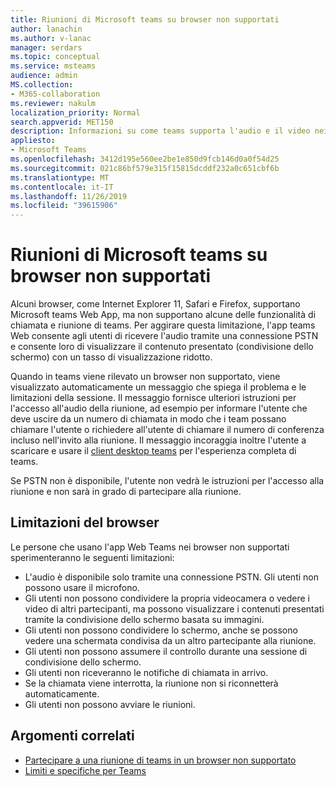 ```yaml
---
title: Riunioni di Microsoft teams su browser non supportati
author: lanachin
ms.author: v-lanac
manager: serdars
ms.topic: conceptual
ms.service: msteams
audience: admin
MS.collection:
- M365-collaboration
ms.reviewer: nakulm
localization_priority: Normal
search.appverid: MET150
description: Informazioni su come teams supporta l'audio e il video nei browser non supportati.
appliesto:
- Microsoft Teams
ms.openlocfilehash: 3412d195e560ee2be1e850d9fcb146d0a0f54d25
ms.sourcegitcommit: 021c86bf579e315f15815dcddf232a0c651cbf6b
ms.translationtype: MT
ms.contentlocale: it-IT
ms.lasthandoff: 11/26/2019
ms.locfileid: "39615906"
---
```

# <a name="microsoft-teams-meetings-on-unsupported-browsers"></a>Riunioni di Microsoft teams su browser non supportati

Alcuni browser, come Internet Explorer 11, Safari e Firefox, supportano Microsoft teams Web App, ma non supportano alcune delle funzionalità di chiamata e riunione di teams. Per aggirare questa limitazione, l'app teams Web consente agli utenti di ricevere l'audio tramite una connessione PSTN e consente loro di visualizzare il contenuto presentato (condivisione dello schermo) con un tasso di visualizzazione ridotto.

Quando in teams viene rilevato un browser non supportato, viene visualizzato automaticamente un messaggio che spiega il problema e le limitazioni della sessione. Il messaggio fornisce ulteriori istruzioni per l'accesso all'audio della riunione, ad esempio per informare l'utente che deve uscire da un numero di chiamata in modo che i team possano chiamare l'utente o richiedere all'utente di chiamare il numero di conferenza incluso nell'invito alla riunione. Il messaggio incoraggia inoltre l'utente a scaricare e usare il [client desktop teams](https://teams.microsoft.com/downloads) per l'esperienza completa di teams.

Se PSTN non è disponibile, l'utente non vedrà le istruzioni per l'accesso alla riunione e non sarà in grado di partecipare alla riunione.

## <a name="browser-limitations"></a>Limitazioni del browser

Le persone che usano l'app Web Teams nei browser non supportati sperimenteranno le seguenti limitazioni:

- L'audio è disponibile solo tramite una connessione PSTN. Gli utenti non possono usare il microfono.
- Gli utenti non possono condividere la propria videocamera o vedere i video di altri partecipanti, ma possono visualizzare i contenuti presentati tramite la condivisione dello schermo basata su immagini.
- Gli utenti non possono condividere lo schermo, anche se possono vedere una schermata condivisa da un altro partecipante alla riunione.
- Gli utenti non possono assumere il controllo durante una sessione di condivisione dello schermo.
- Gli utenti non riceveranno le notifiche di chiamata in arrivo.
- Se la chiamata viene interrotta, la riunione non si riconnetterà automaticamente.
- Gli utenti non possono avviare le riunioni.

## <a name="related-topics"></a>Argomenti correlati

- [Partecipare a una riunione di teams in un browser non supportato](https://support.office.com/article/daafdd3c-ac7a-4855-871b-9113bad15907)
- [Limiti e specifiche per Teams](/microsoftteams/limits-specifications-teams#browsers)